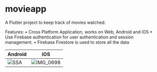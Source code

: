 # movieapp

A Flutter project to keep track of movies watched.

Features:
• Cross Platform Application, works on Web, Android and iOS
• Use Firebase authentication for user authentication and session management.
• Firebase Firestore is used to store all the data

| Android        | iOS           |
| ------------- |:-------------:|
| ![SSA](https://user-images.githubusercontent.com/28763093/137867216-02845cbe-ea3a-4c41-b6e7-c19a50353d42.jpg) | ![IMG_0698](https://user-images.githubusercontent.com/28763093/137865503-51aa529e-545b-4ee4-a2e1-57a57d86da48.png) |
